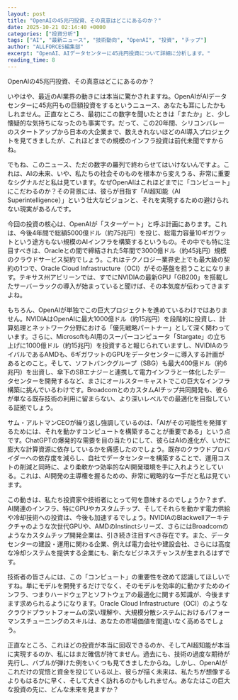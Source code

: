 ```yaml
---
layout: post
title: "OpenAIの45兆円投資、その真意はどこにあるのか？"
date: 2025-10-21 02:14:40 +0000
categories: ["投資分析"]
tags: ["AI", "最新ニュース", "技術動向", "OpenAI", "投資", "チップ"]
author: "ALLFORCES編集部"
excerpt: "OpenAI、AIデータセンターに45兆円投資について詳細に分析します。"
reading_time: 8
---
```


OpenAIの45兆円投資、その真意はどこにあるのか？

いやはや、最近のAI業界の動きには本当に驚かされますね。OpenAIがAIデータセンターに45兆円もの巨額投資をするというニュース、あなたも耳にしたかもしれません。正直なところ、最初にこの数字を聞いたときは「またか」と、少し懐疑的な気持ちになったのも事実です。だって、この20年間、シリコンバレーのスタートアップから日本の大企業まで、数えきれないほどのAI導入プロジェクトを見てきましたが、これほどまでの規模のインフラ投資は前代未聞ですからね。

でもね、このニュース、ただの数字の羅列で終わらせてはいけないんですよ。これは、AIの未来、いや、私たちの社会そのものを根本から変えうる、非常に重要なシグナルだと私は見ています。なぜOpenAIはこれほどまでに「コンピュート」にこだわるのか？その背景には、彼らが目指す「AI超知能（AI Superintelligence）」という壮大なビジョンと、それを実現するための避けられない現実があるんです。

今回の投資の核心は、OpenAIが「スターゲート」と呼ぶ計画にあります。これは、今後4年間で総額5000億ドル（約75兆円）を投じ、総電力容量10ギガワットという途方もない規模のAIインフラを構築するというもの。その中でも特に注目すべきは、Oracleとの間で締結された5年間で3000億ドル（約45兆円）規模のクラウドサービス契約でしょう。これはテクノロジー業界史上でも最大級の契約の1つで、Oracle Cloud Infrastructure（OCI）がその基盤を担うことになります。テキサス州アビリーンでは、すでにNVIDIAの最新GPU「GB200」を搭載したサーバーラックの導入が始まっていると聞けば、その本気度が伝わってきますよね。

もちろん、OpenAIが単独でこの巨大プロジェクトを進めているわけではありません。NVIDIAはOpenAIに最大1000億ドル（約15兆円）を段階的に投資し、計算処理とネットワーク分野における「優先戦略パートナー」として深く関わっています。さらに、MicrosoftもAI用のスーパーコンピュータ「Stargate」の立ち上げに1000億ドル（約15兆円）を投資すると報じられていますし、NVIDIAのライバルであるAMDも、6ギガワットのGPUをデータセンターに導入する計画があるとのこと。そして、ソフトバンクグループ（SBG）も最大400億ドル（約6兆円）を出資し、傘下のSBエナジーと連携して電力インフラと一体化したデータセンターを開発するなど、まさにオールスターキャストでこの巨大なインフラ構築に挑んでいるわけです。BroadcomとのカスタムAIチップ共同開発も、彼らが単なる既存技術の利用に留まらない、より深いレベルでの最適化を目指している証拠でしょう。

サム・アルトマンCEOが繰り返し強調しているのは、「AIがその可能性を発揮するためには、それを動かすコンピュートを構築することが重要である」という点です。ChatGPTの爆発的な需要を目の当たりにして、彼らはAIの進化が、いかに膨大な計算資源に依存しているかを痛感したのでしょう。既存のクラウドプロバイダーへの依存度を減らし、自社でデータセンターを構築することで、運用コストの削減と同時に、より柔軟かつ効率的なAI開発環境を手に入れようとしている。これは、AI開発の主導権を握るための、非常に戦略的な一手だと私は見ています。

この動きは、私たち投資家や技術者にとって何を意味するのでしょうか？まず、AI関連のインフラ、特にGPUやカスタムチップ、そしてそれらを動かす電力供給や冷却技術への投資は、今後も加速するでしょう。NVIDIAのBlackwellアーキテクチャのような次世代GPUや、AMDのInstinctシリーズ、さらにはBroadcomのようなカスタムチップ開発企業は、引き続き注目すべき存在です。また、データセンターの建設・運用に関わる企業、例えば電力会社や建設会社、さらには高度な冷却システムを提供する企業にも、新たなビジネスチャンスが生まれるはずです。

技術者の皆さんには、この「コンピュート」の重要性を改めて認識してほしいですね。単にモデルを開発するだけでなく、そのモデルを効率的に動かすためのインフラ、つまりハードウェアとソフトウェアの最適化に関する知識が、今後ますます求められるようになります。Oracle Cloud Infrastructure（OCI）のようなクラウドプラットフォームの深い理解や、大規模分散システムにおけるパフォーマンスチューニングのスキルは、あなたの市場価値を間違いなく高めるでしょう。

正直なところ、これほどの投資が本当に回収できるのか、そしてAI超知能が本当に実現するのか、私にはまだ確信が持てません。過去にも、技術の過度な期待が先行し、バブルが弾けた例をいくつも見てきましたからね。しかし、OpenAIがこれだけの覚悟と資金を投じている以上、彼らが描く未来は、私たちが想像するよりもはるかに早く、そして大きく訪れるのかもしれません。あなたはこの巨大な投資の先に、どんな未来を見ますか？

